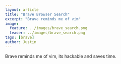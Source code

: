 ```yaml
---
layout: article
title: "Brave Browser Search"
excerpt: "Brave reminds me of vim"
image:
  feature: ../images/brave_search.png
  teaser: ../images/brave_search.png
tags: [brave]
author: Justin
---
```

Brave reminds me of vim, its hackable and saves time.
